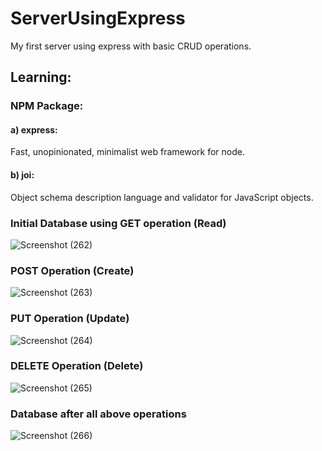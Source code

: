 # ServerUsingExpress

My first server using express with basic CRUD operations.

## Learning:
### NPM Package:
#### a) express:
Fast, unopinionated, minimalist web framework for node.
#### b) joi:
Object schema description language and validator for JavaScript objects.

### Initial Database using GET operation (Read)

![Screenshot (262)](https://user-images.githubusercontent.com/46627661/83329045-bc8e4c80-a2a4-11ea-820d-04eaeb6e2422.png)

### POST Operation (Create)

![Screenshot (263)](https://user-images.githubusercontent.com/46627661/83329049-c1eb9700-a2a4-11ea-80e0-7b269a437979.png)

### PUT Operation (Update)

![Screenshot (264)](https://user-images.githubusercontent.com/46627661/83329058-cd3ec280-a2a4-11ea-9749-06de33c207e0.png)

### DELETE Operation (Delete)

![Screenshot (265)](https://user-images.githubusercontent.com/46627661/83329063-d0d24980-a2a4-11ea-96e5-ed4432db1681.png)

### Database after all above operations


![Screenshot (266)](https://user-images.githubusercontent.com/46627661/83329075-d760c100-a2a4-11ea-80bc-4be09a8e35de.png)
